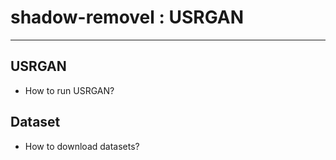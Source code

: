 # shadow-removel : USRGAN

***

## USRGAN
* How to run USRGAN?

  
## Dataset
* How to download datasets?


